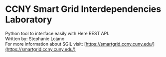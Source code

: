 # CCNY Smart Grid Interdependencies Laboratory
Python tool to interface easily with Here REST API.  
Written by: Stephanie Lojano  
For more information about SGIL visit: [https://smartgrid.ccny.cuny.edu/](https://smartgrid.ccny.cuny.edu/)
